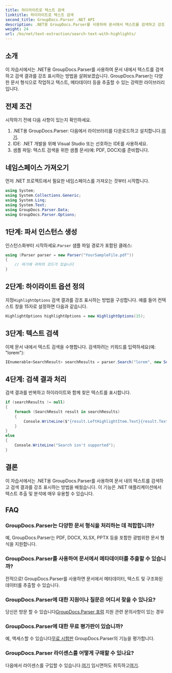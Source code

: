 ```yaml
---
title: 하이라이트로 텍스트 검색
linktitle: 하이라이트로 텍스트 검색
second_title: GroupDocs.Parser .NET API
description: .NET용 GroupDocs.Parser를 사용하여 문서에서 텍스트를 검색하고 강조 표시하는 방법을 알아보세요. 귀중한 통찰력을 효율적으로 추출하세요.
weight: 24
url: /ko/net/text-extraction/search-text-with-highlights/
---
```

## 소개
이 자습서에서는 .NET용 GroupDocs.Parser를 사용하여 문서 내에서 텍스트를 검색하고 검색 결과를 강조 표시하는 방법을 살펴보겠습니다. GroupDocs.Parser는 다양한 문서 형식으로 작업하고 텍스트, 메타데이터 등을 추출할 수 있는 강력한 라이브러리입니다.
## 전제 조건
시작하기 전에 다음 사항이 있는지 확인하세요.
1.  .NET용 GroupDocs.Parser: 다음에서 라이브러리를 다운로드하고 설치합니다.[여기](https://releases.groupdocs.com/parser/net/).
2. IDE: .NET 개발을 위해 Visual Studio 또는 선호하는 IDE를 사용하세요.
3. 샘플 파일: 텍스트 검색을 위한 샘플 문서(예: PDF, DOCX)를 준비합니다.

## 네임스페이스 가져오기
먼저 .NET 프로젝트에서 필요한 네임스페이스를 가져오는 것부터 시작합니다.
```csharp
using System;
using System.Collections.Generic;
using System.Linq;
using System.Text;
using GroupDocs.Parser.Data;
using GroupDocs.Parser.Options;
```
## 1단계: 파서 인스턴스 생성
 인스턴스화부터 시작하세요.`Parser` 샘플 파일 경로가 포함된 클래스:
```csharp
using (Parser parser = new Parser("YourSampleFile.pdf"))
{
    // 여기에 귀하의 코드가 있습니다
}
```
## 2단계: 하이라이트 옵션 정의
 지정`HighlightOptions` 검색 결과를 강조 표시하는 방법을 구성합니다. 예를 들어 컨텍스트 창을 15자로 설정하면 다음과 같습니다.
```csharp
HighlightOptions highlightOptions = new HighlightOptions(15);
```
## 3단계: 텍스트 검색
이제 문서 내에서 텍스트 검색을 수행합니다. 검색하려는 키워드를 입력하세요(예: "lorem"):
```csharp
IEnumerable<SearchResult> searchResults = parser.Search("lorem", new SearchOptions(true, false, false, highlightOptions));
```
## 4단계: 검색 결과 처리
검색 결과를 반복하고 하이라이트와 함께 찾은 텍스트를 표시합니다.
```csharp
if (searchResults != null)
{
    foreach (SearchResult result in searchResults)
    {
        Console.WriteLine($"{result.LeftHighlightItem.Text}{result.Text}{result.RightHighlightItem.Text}");
    }
}
else
{
    Console.WriteLine("Search isn't supported");
}
```

## 결론
이 자습서에서는 .NET용 GroupDocs.Parser를 사용하여 문서 내의 텍스트를 검색하고 검색 결과를 강조 표시하는 방법을 배웠습니다. 이 기능은 .NET 애플리케이션에서 텍스트 추출 및 분석에 매우 유용할 수 있습니다.

## FAQ
### GroupDocs.Parser는 다양한 문서 형식을 처리하는 데 적합합니까?
예, GroupDocs.Parser는 PDF, DOCX, XLSX, PPTX 등을 포함한 광범위한 문서 형식을 지원합니다.
### GroupDocs.Parser를 사용하여 문서에서 메타데이터를 추출할 수 있습니까?
전적으로! GroupDocs.Parser를 사용하면 문서에서 메타데이터, 텍스트 및 구조화된 데이터를 추출할 수 있습니다.
### GroupDocs.Parser에 대한 지원이나 질문은 어디서 찾을 수 있나요?
 당신은 방문 할 수 있습니다[GroupDocs.Parser 포럼](https://forum.groupdocs.com/c/parser/17) 지원 관련 문의사항이 있는 경우
### GroupDocs.Parser에 대한 무료 평가판이 있습니까?
 예, 액세스할 수 있습니다[무료 시험판](https://releases.groupdocs.com/) GroupDocs.Parser의 기능을 평가합니다.
### GroupDocs.Parser 라이센스를 어떻게 구매할 수 있나요?
 다음에서 라이센스를 구입할 수 있습니다.[여기](https://purchase.groupdocs.com/buy) 임시면허도 취득하고[여기](https://purchase.groupdocs.com/temporary-license/).